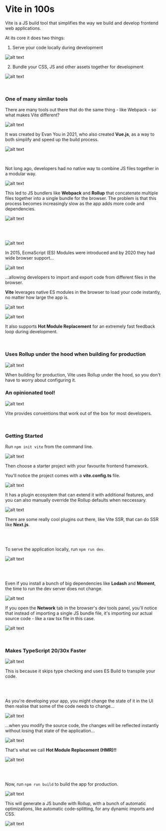 # Vite in 100s

Vite is a JS build tool that simplifies the way we build and develop frontend web applications. 

At its core it does two things: 

1) Serve your code locally during development

![alt text](images/{0BC42FD4-476E-4784-A2AA-1BA34A89FAE2}.png)


2) Bundle your CSS, JS and other assets together for development

![alt text](images/{01E0C795-DB45-44E1-9759-49F48B1BE93A}.png)

<br>

### One of many similar tools

There are many tools out there that do the same thing - like Webpack - so what makes Vite different? 

![alt text](images/{93F3F1AA-AEF8-4C64-B716-2D87768DCC21}.png)

It was created by Evan You in 2021, who also created **Vue.js**, as a way to both simplify and speed up the build process.

![alt text](images/{4B733AE5-2112-45B2-86E9-D13A7C423E6E}.png)

<br>

Not long ago, developers had no native way to combine JS files together in a modular way. 

![alt text](images/{856F1758-C4E7-479B-ABBD-AD968B703645}.png)

This led to JS bundlers like **Webpack** and **Rollup** that concatenate multiple files together into a single bundle for the browser. The problem is that this process becomes increasingly slow as the app adds more code and dependencies. 

![alt text](images/{5F80B54D-C7DE-4F27-8004-BE2F849BAECD}.png)

<br><br>

![alt text](images/{C91A81A9-30BB-4B03-AC71-BA828A11D8E0}.png)

In 2015, EcmaScript (ES) Modules were introduced and by 2020 they had wide browser support... 

![alt text](images/{40B70063-3FC3-42AF-AD74-0D33FF13E8D0}.png)

...allowing developers to import and export code from different files in the browser. 

**Vite** leverages native ES modules in the browser to load your code instantly, no matter how large the app is. 

![alt text](images/{56AE0E65-3398-492D-AD7C-344A500B3507}.png)

![alt text](images/{8B9AAEC2-4D04-411B-9DB9-107B88DD8892}.png)

It also supports **Hot Module Replacement** for an extremely fast feedback loop during development. 

<br>

### Uses Rollup under the hood when building for production

![alt text](images/{36229C83-DB9A-45CE-9DC5-76E782C94D68}.png)

When building for production, Vite uses Rollup under the hood, so you don't have to worry about configuring it. 

### An opinionated tool!

![alt text](images/{4C40D5BB-C9DE-42D3-A703-F8E1DD5E9E6E}.png)

Vite provides conventions that work out of the box for most developers.

<br>

### Getting Started

Run `npm init vite` from the command line. 

![alt text](images/{A84D2F7B-84AE-4897-96A8-15452B17EA20}.png)

Then choose a starter project with your favourite frontend framework.

You'll notice the project comes with a **vite.config.ts** file.

![alt text](images/{984ACE6C-C2EC-4082-AFFE-2B8FEBEEAEB5}.png)

It has a plugin ecosystem that can extend it with additional features, and you can also manually override the Rollup defaults when neccessary. 

![alt text](images/{10861AF3-54AB-4877-9A1A-1D5AECE113EB}.png)

There are some really cool plugins out there, like Vite SSR, that can do SSR like **Next.js**.  

<br><br>

To serve the application locally, run `npm run dev`. 

![alt text](images/{2F56D2A6-E837-48FC-B6FB-42DC3CA3C31F}.png)

<br><br>

Even if you install a bunch of big dependencies like **Lodash** and **Moment**, the time to run the dev server does not change. 

![alt text](images/{3170C2E6-E4AB-406C-8B6A-15DDCA34B52F}.png)

If you open the **Network** tab in the browser's dev tools panel, you'll notice that instead of importing a single JS bundle file, it's importing our actual source code - like a raw tsx file in this case.

![alt text](images/{F474B2CF-BEA7-44E8-87FD-2E676DBF5AD8}.png)

<br>

### Makes TypeScript 20/30x Faster

![alt text](images/{35FF2D63-9059-4FDA-8914-EBF56042BFCB}.png)

This is because it skips type checking and uses ES Build to transpile your code. 

<br><br>



As you're developing your app, you might change the state of it in the UI then realise that some of the code needs to change...

![alt text](images/{118526ED-8082-4F02-A480-8005164D4CE0}.png)

...when you modify the source code, the changes will be reflected instantly without losing that state of the application... 

![alt text](images/{C17DBDB5-B5DE-4766-8F27-3EC3C98FBBAB}.png)

That's what we call **Hot Module Replacement (HMR)!!**

![alt text](images/{A925266F-204F-4F02-80C2-3DAC34887130}.png)

<br><br>

Now, run `npm run build` to build the app for production. 

![alt text](images/{9E1EB44B-DE13-4D11-96A1-F0C47977D749}.png)

This will generate a JS bundle with Rollup, with a bunch of automatic optimizations, like automatic code-splitting, for any dynamic imports and CSS. 

![alt text](images/{4966B9F8-53E5-4B8E-BE44-CC5625CEB8DF}.png)
